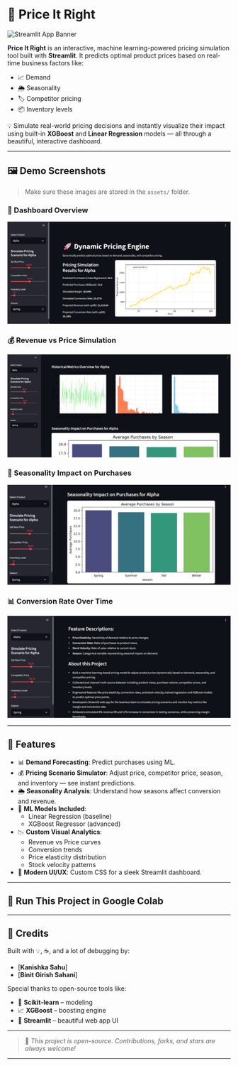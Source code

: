 # 💸 Price It Right

![Streamlit App Banner](assets/banner.png)

**Price It Right** is an interactive, machine learning-powered pricing simulation tool built with **Streamlit**. It predicts optimal product prices based on real-time business factors like:

- 📈 Demand
- 🌦️ Seasonality
- 🏷️ Competitor pricing
- 📦 Inventory levels

💡 Simulate real-world pricing decisions and instantly visualize their impact using built-in **XGBoost** and **Linear Regression** models — all through a beautiful, interactive dashboard.

---

## 🖼️ Demo Screenshots

> Make sure these images are stored in the `assets/` folder.

### 🔧 Dashboard Overview
![Banner](https://raw.githubusercontent.com/Kanishka939/PriceItRight/12b7d23c6a3dd75c6a4e14d13aa0c99498525a12/dpe1.png)


### 💰 Revenue vs Price Simulation
![Banner](https://github.com/Kanishka939/PriceItRight/blob/6deaab57e35737cd3b7a677d884ea79e7b038680/dpe2.png)

### 🌱 Seasonality Impact on Purchases
![Banner](https://github.com/Kanishka939/PriceItRight/blob/c53570ea2b15925c9ff64537a6acb7e2ace63981/dpe3.png)

### 📊 Conversion Rate Over Time
![Banner](https://github.com/Kanishka939/PriceItRight/blob/733e0cfa5e262fce0627fdaad161f1a3e60330c7/dpe4.png)

---

## 🔧 Features

- 📊 **Demand Forecasting**: Predict purchases using ML.
- 💰 **Pricing Scenario Simulator**: Adjust price, competitor price, season, and inventory — see instant predictions.
- 🌦️ **Seasonality Analysis**: Understand how seasons affect conversion and revenue.
- 🤖 **ML Models Included**:
  - Linear Regression (baseline)
  - XGBoost Regressor (advanced)
- 📉 **Custom Visual Analytics**:
  - Revenue vs Price curves
  - Conversion trends
  - Price elasticity distribution
  - Stock velocity patterns
- 🎨 **Modern UI/UX**: Custom CSS for a sleek Streamlit dashboard.

---

## 🚀 Run This Project in Google Colab

---

## 🙌 Credits

Built with 💡, ☕, and a lot of debugging by:

- [**Kanishka Sahu**]
- [**Binit Girish Sahani**]

Special thanks to open-source tools like:

- 🧠 **Scikit-learn** – modeling  
- 📈 **XGBoost** – boosting engine  
- 🎨 **Streamlit** – beautiful web app UI  

---

> 🔗 *This project is open-source. Contributions, forks, and stars are always welcome!*

---

